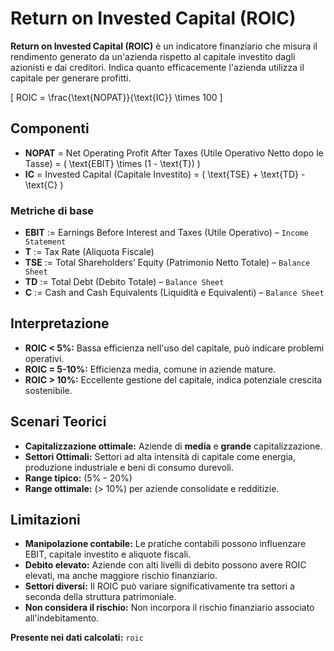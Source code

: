 # Return on Invested Capital (ROIC)

**Return on Invested Capital (ROIC)** è un indicatore finanziario che misura il rendimento generato da un'azienda rispetto al capitale investito dagli azionisti e dai creditori. Indica quanto efficacemente l'azienda utilizza il capitale per generare profitti.

\[
ROIC = \frac{\text{NOPAT}}{\text{IC}} \times 100
\]

## Componenti

- **NOPAT** = Net Operating Profit After Taxes (Utile Operativo Netto dopo le Tasse) = \( \text{EBIT} \times (1 - \text{T}) \)
- **IC** = Invested Capital (Capitale Investito) = \( \text{TSE} + \text{TD} - \text{C} \)

### Metriche di base

- **EBIT** := Earnings Before Interest and Taxes (Utile Operativo) – `Income Statement`
- **T** := Tax Rate (Aliquota Fiscale)
- **TSE** := Total Shareholders’ Equity (Patrimonio Netto Totale) – `Balance Sheet`
- **TD** := Total Debt (Debito Totale) – `Balance Sheet`
- **C** := Cash and Cash Equivalents (Liquidità e Equivalenti) – `Balance Sheet`

## Interpretazione

- **ROIC < 5%:** Bassa efficienza nell'uso del capitale, può indicare problemi operativi.
- **ROIC = 5-10%:** Efficienza media, comune in aziende mature.
- **ROIC > 10%:** Eccellente gestione del capitale, indica potenziale crescita sostenibile.

## Scenari Teorici

- **Capitalizzazione ottimale:** Aziende di **media** e **grande** capitalizzazione.
- **Settori Ottimali:** Settori ad alta intensità di capitale come energia, produzione industriale e beni di consumo durevoli.
- **Range tipico:** \(5\% - 20\%\)
- **Range ottimale:** \(> 10\%\) per aziende consolidate e redditizie.

## Limitazioni

- **Manipolazione contabile:** Le pratiche contabili possono influenzare EBIT, capitale investito e aliquote fiscali.
- **Debito elevato:** Aziende con alti livelli di debito possono avere ROIC elevati, ma anche maggiore rischio finanziario.
- **Settori diversi:** Il ROIC può variare significativamente tra settori a seconda della struttura patrimoniale.
- **Non considera il rischio:** Non incorpora il rischio finanziario associato all'indebitamento.

**Presente nei dati calcolati:** `roic`
